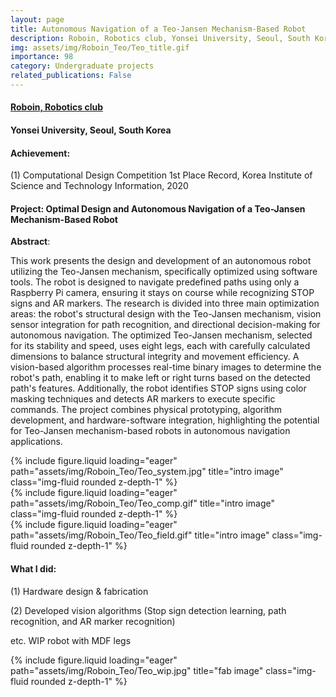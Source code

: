 ```yaml
---
layout: page
title: Autonomous Navigation of a Teo-Jansen Mechanism-Based Robot
description: Roboin, Robotics club, Yonsei University, Seoul, South Korea
img: assets/img/Roboin_Teo/Teo_title.gif
importance: 98
category: Undergraduate projects
related_publications: False
---
```


#### **<a href='https://www.youtube.com/@RoboinYonseiUniversity'>Roboin, Robotics club</a>**
#### Yonsei University, Seoul, South Korea

#### **Achievement**:

(1) Computational Design Competition 1st Place Record, Korea Institute of Science and Technology Information, 2020

#### **Project**: **Optimal Design and Autonomous Navigation of a Teo-Jansen Mechanism-Based Robot**


**Abstract**:

This work presents the design and development of an autonomous robot utilizing the Teo-Jansen mechanism, specifically optimized using software tools. The robot is designed to navigate predefined paths using only a Raspberry Pi camera, ensuring it stays on course while recognizing STOP signs and AR markers. The research is divided into three main optimization areas: the robot's structural design with the Teo-Jansen mechanism, vision sensor integration for path recognition, and directional decision-making for autonomous navigation. The optimized Teo-Jansen mechanism, selected for its stability and speed, uses eight legs, each with carefully calculated dimensions to balance structural integrity and movement efficiency. A vision-based algorithm processes real-time binary images to determine the robot's path, enabling it to make left or right turns based on the detected path's features. Additionally, the robot identifies STOP signs using color masking techniques and detects AR markers to execute specific commands. The project combines physical prototyping, algorithm development, and hardware-software integration, highlighting the potential for Teo-Jansen mechanism-based robots in autonomous navigation applications.

<div class="row">
    <div class="col-sm mt-3 mt-md-0">
        {% include figure.liquid loading="eager" path="assets/img/Roboin_Teo/Teo_system.jpg" title="intro image" class="img-fluid rounded z-depth-1" %}
    </div>
</div>
<div class="row">
    <div class="col-sm mt-3 mt-md-0">
        {% include figure.liquid loading="eager" path="assets/img/Roboin_Teo/Teo_comp.gif" title="intro image" class="img-fluid rounded z-depth-1" %}
    </div>
</div>
<div class="row">
    <div class="col-sm mt-3 mt-md-0">
        {% include figure.liquid loading="eager" path="assets/img/Roboin_Teo/Teo_field.gif" title="intro image" class="img-fluid rounded z-depth-1" %}
    </div>
</div>


#### **What I did**:

(1) Hardware design & fabrication

(2) Developed vision algorithms (Stop sign detection learning, path recognition, and AR marker recognition)


etc. WIP robot with MDF legs
<div class="row">
    <div class="col-sm mt-3 mt-md-0">
        {% include figure.liquid loading="eager" path="assets/img/Roboin_Teo/Teo_wip.jpg" title="fab image" class="img-fluid rounded z-depth-1" %}
    </div>
</div>
